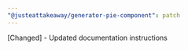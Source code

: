 ```yaml
---
"@justeattakeaway/generator-pie-component": patch
---
```


[Changed] - Updated documentation instructions
